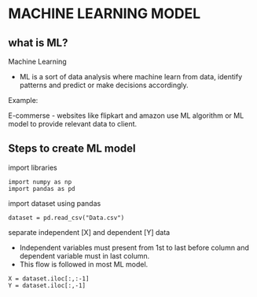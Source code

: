 # MACHINE LEARNING MODEL

## what is ML?
Machine Learning
* ML is a sort of data analysis where machine learn from data, identify patterns and predict or make decisions accordingly.

Example:

E-commerse - websites like flipkart and amazon use ML algorithm or ML model to provide relevant data to client.
## Steps to create ML model
import libraries
```
import numpy as np
import pandas as pd
```
import dataset using pandas
```
dataset = pd.read_csv("Data.csv")
```
separate independent [X] and dependent [Y] data
* Independent variables must present from 1st to last before column and dependent variable must in last column.
* This flow is followed in most ML model.
```
X = dataset.iloc[:,:-1] 
Y = dataset.iloc[:,-1]
```
